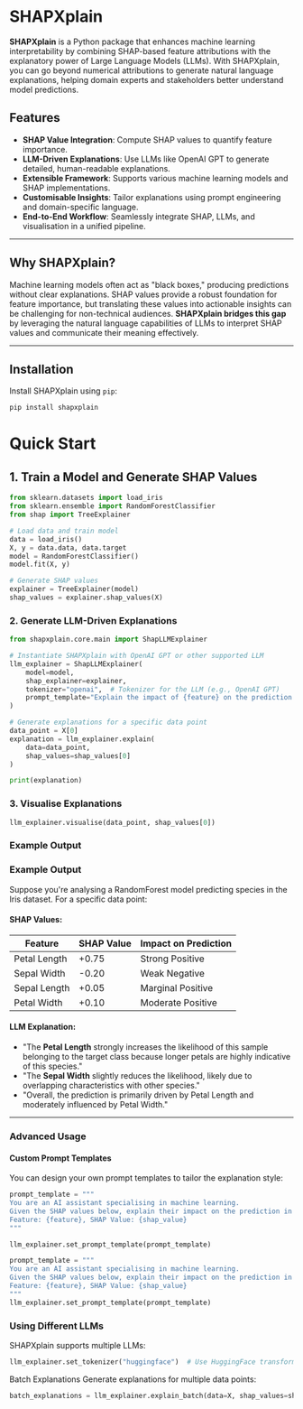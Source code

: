 # SHAPXplain

**SHAPXplain** is a Python package that enhances machine learning interpretability by combining SHAP-based feature
attributions with the explanatory power of Large Language Models (LLMs). With SHAPXplain, you can go beyond numerical
attributions to generate natural language explanations, helping domain experts and stakeholders better understand model
predictions.

## Features

- **SHAP Value Integration**: Compute SHAP values to quantify feature importance.
- **LLM-Driven Explanations**: Use LLMs like OpenAI GPT to generate detailed, human-readable explanations.
- **Extensible Framework**: Supports various machine learning models and SHAP implementations.
- **Customisable Insights**: Tailor explanations using prompt engineering and domain-specific language.
- **End-to-End Workflow**: Seamlessly integrate SHAP, LLMs, and visualisation in a unified pipeline.

---

## Why SHAPXplain?

Machine learning models often act as "black boxes," producing predictions without clear explanations. SHAP values
provide a robust foundation for feature importance, but translating these values into actionable insights can be
challenging for non-technical audiences. **SHAPXplain bridges this gap** by leveraging the natural language capabilities
of LLMs to interpret SHAP values and communicate their meaning effectively.

---

## Installation

Install SHAPXplain using `pip`:

```bash
pip install shapxplain
```

# Quick Start

## 1. Train a Model and Generate SHAP Values

```python
from sklearn.datasets import load_iris
from sklearn.ensemble import RandomForestClassifier
from shap import TreeExplainer

# Load data and train model
data = load_iris()
X, y = data.data, data.target
model = RandomForestClassifier()
model.fit(X, y)

# Generate SHAP values
explainer = TreeExplainer(model)
shap_values = explainer.shap_values(X)
```

### 2. Generate LLM-Driven Explanations

```python 
from shapxplain.core.main import ShapLLMExplainer

# Instantiate SHAPXplain with OpenAI GPT or other supported LLM
llm_explainer = ShapLLMExplainer(
    model=model,
    shap_explainer=explainer,
    tokenizer="openai",  # Tokenizer for the LLM (e.g., OpenAI GPT)
    prompt_template="Explain the impact of {feature} on the prediction:"
)

# Generate explanations for a specific data point
data_point = X[0]
explanation = llm_explainer.explain(
    data=data_point,
    shap_values=shap_values[0]
)

print(explanation)
```

### 3. Visualise Explanations

```python
llm_explainer.visualise(data_point, shap_values[0])
```

### Example Output

### Example Output

Suppose you're analysing a RandomForest model predicting species in the Iris dataset. For a specific data point:

#### SHAP Values:

| Feature      | SHAP Value | Impact on Prediction |
|--------------|------------|----------------------|
| Petal Length | +0.75      | Strong Positive      |
| Sepal Width  | -0.20      | Weak Negative        |
| Sepal Length | +0.05      | Marginal Positive    |
| Petal Width  | +0.10      | Moderate Positive    |

#### LLM Explanation:

- "The **Petal Length** strongly increases the likelihood of this sample belonging to the target class because longer
  petals are highly indicative of this species."
- "The **Sepal Width** slightly reduces the likelihood, likely due to overlapping characteristics with other species."
- "Overall, the prediction is primarily driven by Petal Length and moderately influenced by Petal Width."

---

### Advanced Usage

#### Custom Prompt Templates

You can design your own prompt templates to tailor the explanation style:

```python
prompt_template = """
You are an AI assistant specialising in machine learning. 
Given the SHAP values below, explain their impact on the prediction in simple terms.
Feature: {feature}, SHAP Value: {shap_value}
"""

llm_explainer.set_prompt_template(prompt_template)
```

```python
prompt_template = """
You are an AI assistant specialising in machine learning. 
Given the SHAP values below, explain their impact on the prediction in simple terms.
Feature: {feature}, SHAP Value: {shap_value}
"""
llm_explainer.set_prompt_template(prompt_template)
```

### Using Different LLMs

SHAPXplain supports multiple LLMs:

```python
llm_explainer.set_tokenizer("huggingface")  # Use HuggingFace transformers
```

Batch Explanations
Generate explanations for multiple data points:

```python
batch_explanations = llm_explainer.explain_batch(data=X, shap_values=shap_values)
```